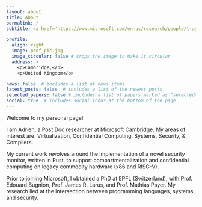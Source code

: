 ```yaml
---
layout: about
title: About
permalink: /
subtitle: <a href='https://www.microsoft.com/en-us/research/people/t-aghosn/'>Microsoft Research</a>

profile:
  align: right
  image: prof_pic.jpg
  image_circular: false # crops the image to make it circular
  address: >
    <p>Cambridge,</p>
    <p>United Kingdom</p>

news: false  # includes a list of news items
latest_posts: false  # includes a list of the newest posts
selected_papers: false # includes a list of papers marked as "selected={true}"
social: true  # includes social icons at the bottom of the page
---
```


Welcome to my personal page!

I am Adrien, a Post Doc researcher at Microsoft Cambridge.
My areas of interest are: Virtualization, Confidential Computing, Systems, Security, & Compilers.

My current work revolves around the implementation of a novel security monitor, written in Rust, to support compartmentalization and confidential computing on legacy commodity hardware (x86 and RISC-V).

Prior to joining Microsoft, I obtained a PhD at EPFL (Switzerland), with Prof. Edouard Bugnion, Prof. James R. Larus, and Prof. Mathias Payer.
My research lied at the intersection between programming languages, systems, and security.
